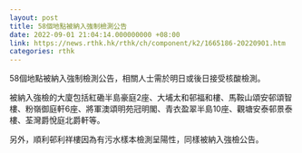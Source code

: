 ```yaml
---
layout: post
title: 58個地點被納入強制檢測公告
date: 2022-09-01 21:04:14.000000000 +08:00
link: https://news.rthk.hk/rthk/ch/component/k2/1665186-20220901.htm
categories: rthk
---
```


58個地點被納入強制檢測公告，相關人士需於明日或後日接受核酸檢測。

被納入強檢的大廈包括紅磡半島豪庭2座、大埔太和邨福和樓、馬鞍山頌安邨頌智樓、粉嶺御庭軒6座、將軍澳頌明苑冠明閣、青衣盈翠半島10座、觀塘安泰邨景泰樓、荃灣爵悅庭北爵軒等。

另外，順利邨利祥樓因為有污水樣本檢測呈陽性，同樣被納入強檢公告。
